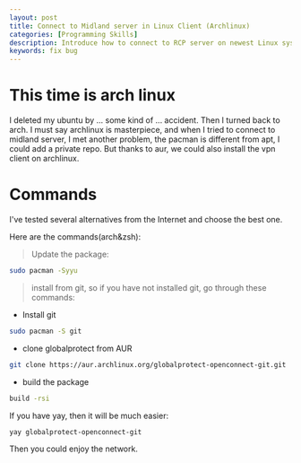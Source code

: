 ```yaml
---
layout: post
title: Connect to Midland server in Linux Client (Archlinux)
categories: [Programming Skills]
description: Introduce how to connect to RCP server on newest Linux system like arch.
keywords: fix bug
---
```


# This time is arch linux

I deleted my ubuntu by ... some kind of ... accident. Then I turned back to arch. I must say archlinux is masterpiece, and when I tried to connect to midland server, I met another problem, the pacman is different from apt, I could add a private repo. But thanks to aur, we could also install the vpn client on archlinux.

# Commands
I've tested several alternatives from the Internet and choose the best one. 

Here are the commands(arch&zsh): 

> Update the package: 

```bash
sudo pacman -Syyu
```

> install from git, so if you have not installed git, go through these commands: 
* Install git
```bash
sudo pacman -S git
```

* clone globalprotect from AUR 
```bash
git clone https://aur.archlinux.org/globalprotect-openconnect-git.git
```

* build the package
```bash
build -rsi
```

If you have yay, then it will be much easier:
```bash
yay globalprotect-openconnect-git
```

Then you could enjoy the network.